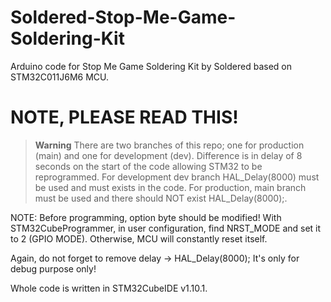 # Soldered-Stop-Me-Game-Soldering-Kit

Arduino code for Stop Me Game Soldering Kit by Soldered based on STM32C011J6M6 MCU.

# **NOTE, PLEASE READ THIS!**

> **Warning**
> There are two branches of this repo; one for production (main) and one for development (dev). Difference is in delay of 8 seconds on the start of the code allowing STM32 to be reprogrammed. For development dev branch HAL_Delay(8000) must be used and must exists in the code.
For production, main branch must be used and there should NOT exist HAL_Delay(8000);.

NOTE: Before programming, option byte should be modified! With STM32CubeProgrammer, in user configuration, find NRST_MODE and set it to 2 (GPIO MODE).
Otherwise, MCU will constantly reset itself.

Again, do not forget to remove delay -> HAL_Delay(8000); It's only for debug purpose only!

Whole code is written in STM32CubeIDE v1.10.1.

